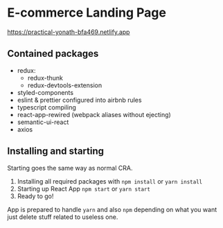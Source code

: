 # E-commerce Landing Page

https://practical-yonath-bfa469.netlify.app

## Contained packages

- redux:
    - redux-thunk
    - redux-devtools-extension
- styled-components
- eslint & prettier configured into airbnb rules
- typescript compiling
- react-app-rewired (webpack aliases without ejecting)
- semantic-ui-react
- axios

## Installing and starting

Starting goes the same way as normal CRA.
1. Installing all required packages with `npm install` or `yarn install`
2. Starting up React App `npm start` or `yarn start`
3. Ready to go!

App is prepared to handle `yarn` and also `npm` depending on what you want just delete stuff
related to useless one.
